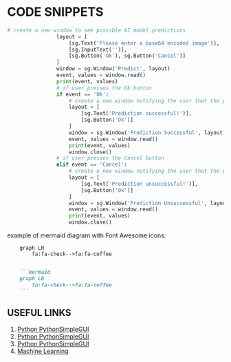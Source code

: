 # CODE SNIPPETS

```python
# create a new window to see possible AI model predictions
                layout = [
                    [sg.Text('Please enter a base64 encoded image')],
                    [sg.InputText('')],
                    [sg.Button('Ok'), sg.Button('Cancel')]
                ]
                window = sg.Window('Predict', layout)
                event, values = window.read()
                print(event, values)
                # if user presses the Ok button
                if event == 'Ok':
                    # create a new window notifying the user that the prediction was successful
                    layout = [
                        [sg.Text('Prediction successful!')],
                        [sg.Button('Ok')]
                    ]
                    window = sg.Window('Prediction Successful', layout)
                    event, values = window.read()
                    print(event, values)
                    window.close()
                # if user presses the Cancel button
                elif event == 'Cancel':
                    # create a new window notifying the user that the prediction was unsuccessful
                    layout = [
                        [sg.Text('Prediction unsuccessful!')],
                        [sg.Button('Ok')]
                    ]
                    window = sg.Window('Prediction Unsuccessful', layout)
                    event, values = window.read()
                    print(event, values)
                    window.close()
```

example of mermaid diagram with Font Awesome icons:

```mermaid
    graph LR
        fa:fa-check-->fa:fa-coffee
```

```markdown

    ```mermaid
    graph LR
        fa:fa-check-->fa:fa-coffee
    ```
```

## USEFUL LINKS

1. [Python PythonSimpleGUI](https://www.youtube.com/watch?v=IWDC9vcBIFQ)
2. [Python PythonSimpleGUI](https://www.youtube.com/watch?v=Htc-eWCafGs)
3. [Python PythonSimpleGUI](https://www.youtube.com/watch?v=e1TR9Wq0QRs)
4. [Machine Learning](https://journals.plos.org/plosone/article?id=10.1371/journal.pone.0265185)
